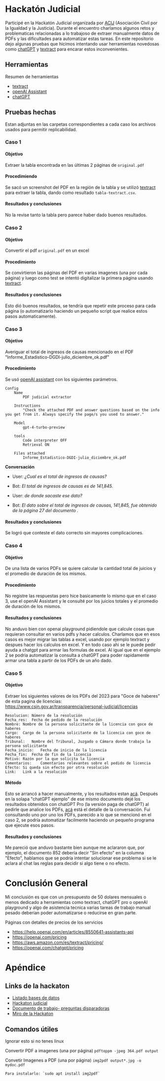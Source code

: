 # Hackatón Judicial

Participé en la Hackatón Judicial organizada por [ACIJ](https://acij.org.ar/) (Asociación Civil por la Igualdad y la Justicia). Durante el encuentro charlamos algunos retos y problematicas relacionadas a lo trabajoso de extraer manualmente datos de PDFs y las dificultades para automatizar estas tareas. En este repositorio dejo algunas pruebas que hicimos intentando usar herramientas novedosas como [chatGPT](https://chat.openai.com/) y [textract](https://aws.amazon.com/es/textract/) para encarar estos inconvenientes.

## Herramientas

Resumen de herramientas
- [textract](https://aws.amazon.com/es/textract/)
- [openAI Assistant](https://platform.openai.com/playground)
- [chatGPT](https://chat.openai.com/)

## Pruebas hechas

Estan adjuntas en las carpetas correspondientes a cada caso los archivos usados para permitir replicabilidad.

### Caso 1

#### Objetivo

Extraer la tabla encontrada en las últimas 2 páginas de `original.pdf`

#### Procedimiendo

Se sacó un screenshot del PDF en la región de la tabla y se utilizó [textract](https://aws.amazon.com/es/textract/) para extraer la tabla, dando como resultado `tabla-textract.csv`.

#### Resultados y conclusiones

No la revise tanto la tabla pero parece haber dado buenos resultados.  

### Caso 2

#### Objetivo

Convertir el pdf `original.pdf` en un excel

#### Procedimiento

Se convirtieron las páginas del PDF en varias imagenes (una por cada página) y luego como test se intentó digitalizar la primera página usando [textract](https://aws.amazon.com/es/textract/).

#### Resultados y conclusiones

Esto dió buenos resultados, se tendría que repetir este proceso para cada página (o automatizarlo haciendo un pequeño script que realice estos pasos automaticamente).

### Caso 3

#### Objetivo

Averiguar el total de ingresos de causas mencionado en el PDF "Informe_Estadistico-DGDI-julio_diciembre_ok.pdf"

#### Procedimiento

Se usó [openAI assistant](https://platform.openai.com/playground) con los siguientes parámetros.

    Config
        Name 
            PDF judicial extractor

        Instructions
            "Check the attached PDF and answer questions based on the info you get from it. Always specify the page/s you used to answer."

        Model
            gpt-4-turbo-preview

        tools
            Code interpreter OFF
            Retrieval ON

        Files attached
            Informe_Estadistico-DGDI-julio_diciembre_ok.pdf

**Conversación**

- User: _¿Cual es el total de ingresos de causas?_

- Bot: _El total de ingresos de causas es de 141,845._

- User: _de donde sacaste ese dato?_

- Bot: _El dato sobre el total de ingresos de causas, 141,845, fue obtenido de la página 27 del documento ._

#### Resultados y conclusiones

Se logró que conteste el dato correcto sin mayores complicaciones.

### Caso 4

#### Objetivo
De una lista de varios PDFs se quiere calcular la cantidad total de juicios y el promedio de duración de los mismos.

#### Procedimiento
No registre las respuestas pero hice basicamente lo mismo que en el caso 3, use el openAI Assistant y le consulté por los juicios totales y el promedio de duración de los mismos.

#### Resultados y conclusiones
No anduvo bien con openai playground pidiendole que calcule cosas que requieran consultar en varios pdfs y hacer calculos. Charlamos que en esos casos es mejor migrar las tablas a excel, usando por ejemplo textract y despues hacer los calculos en excel. Y en todo caso ahi se le puede pedir ayuda a chatgpt para armar las formulas de excel. Al igual que en el ejemplo 2 se podria automatizar la consulta a chatGPT para poder rapidamente armar una tabla a partir de los PDFs de un año dado.

### Caso 5

#### Objetivo
Extraer los siguientes valores de los PDFs del 2023 para "Goce de haberes" de esta pagina de licencias: https://www.csjn.gov.ar/transparencia/personal-judicial/licencias

    Resolucion:	Número de la resolución
    Fecha_res:	Fecha de pedido de la resolución
    Nombre:	Nombre de la persona solicitante de la licencia con goce de haberes
    Cargo:	Cargo de la persona solicitante de la licencia con goce de haberes
    Tribunal:	Nombre del Tribunal, Juzgado o Cámara donde trabaja la persona solicitante
    Fecha_inicio:	Fecha de inicio de la licencia
    Fecha_fin:	Fecha de fin de la licencia
    Motivo:	Razón por la que solicita la licencia
    Comentarios:	Comentarios relevantes sobre el pedido de licencia
    Efecto:	Si queda sin efecto por otra resolución
    Link:	Link a la resolución

#### Método
Esto se arrancó a hacer manualmente, y los resultados estan [acá](https://docs.google.com/spreadsheets/d/1wdHlpvseUHPSc3zL7825aIMNXCcvbQkz19sIYGBcBhI/edit#gid=1415951092). Después en la solapa "chatGPT ejemplo" de ese mismo documento dejé los resultados obtenidos con chatGPT Pro (la versión paga de chatGPT) al pedirle que analice los PDFs, [acá](https://chat.openai.com/share/ce4f7025-88b7-41b2-bfcc-21ce745b40ec) está el detalle de la conversación. Fui consultando uno por uno los PDFs, parecido a lo que se mencionó en el caso 2, se podría automatizar facilmente haciendo un pequeño programa que ejecute esos pasos.

#### Resultados y conclusiones

Me pareció que anduvo bastante bien aunque me aclararon que, por ejemplo, el documento 852 debería decir "Sin efecto" en la columna "Efecto", hablamos que se podría intentar solucionar ese problema si se le aclara al chat las reglas para decidir si algo tiene o no efecto.

# Conclusión General

Mi conclusión es que con un presupuesto de 50 dolares mensuales o menos dedicado a herramientas como textract, chatGPT pro o openAI playground y algo de asistencia tecnica varias tareas de trabajo manual pesado deberían poder automatizarse o reducirse en gran parte.

Páginas con detalles de precios de los servicios

- https://help.openai.com/en/articles/8550641-assistants-api
- https://openai.com/pricing
- https://aws.amazon.com/es/textract/pricing/
- https://openai.com/chatgpt/pricing

# Apéndice

## Links de la hackaton

- [Listado bases de datos](https://docs.google.com/document/d/1Ykj-_d85wV5NB-ClQt_7Jd_oujhOfjlLzzlGcuORjp0/edit)
- [Hackaton judicial](https://docs.google.com/document/d/1kHjrZrUsPVyvL-ewl_P-oZslbMsDRyY2I71N-81tdpw/edit)
- [Documento de trabajo- preguntas disparadoras](https://docs.google.com/document/d/1l5lj-mGs4DRbJSuYkIccv40g1psWaY1H0gA3eoNVoH8/edit)
- [Miro de la Hackaton](https://miro.com/app/board/uXjVNkQbeYA=/)

## Comandos útiles
Ignorar esto si no tenes linux

Convertir PDF a imagenes (una por página)
    `pdftoppm -jpeg 364.pdf output`

Convetir Imagenes a PDF (una por página)
    `img2pdf output*.jpg -o mydoc.pdf`

    Para instalarlo: `sudo apt install img2pdf`
